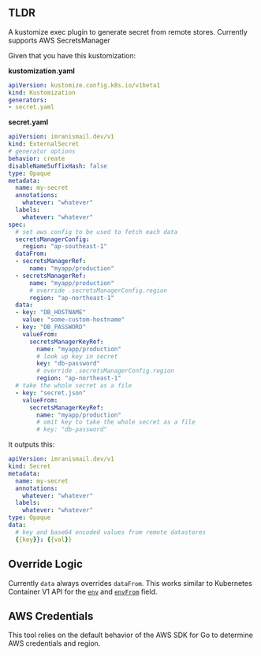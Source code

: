 ## TLDR

A kustomize exec plugin to generate secret from remote stores. Currently supports AWS SecretsManager

Given that you have this kustomization:

**kustomization.yaml**

```yaml
apiVersion: kustomize.config.k8s.io/v1beta1
kind: Kustomization
generators:
- secret.yaml
```

**secret.yaml**
```yaml
apiVersion: imranismail.dev/v1
kind: ExternalSecret
# generator options
behavior: create
disableNameSuffixHash: false
type: Opaque
metadata:
  name: my-secret
  annotations:
    whatever: "whatever"
  labels:
    whatever: "whatever"
spec:
  # set aws config to be used to fetch each data
  secretsManagerConfig:
    region: "ap-southeast-1"
  dataFrom:
  - secretsManagerRef:
      name: "myapp/production"
  - secretsManagerRef:
      name: "myapp/production"
      # override .secretsManagerConfig.region
      region: "ap-northeast-1"
  data:
  - key: "DB_HOSTNAME"
    value: "some-custom-hostname"
  - key: "DB_PASSWORD"
    valueFrom:
      secretsManagerKeyRef:
        name: "myapp/production"
        # look up key in secret
        key: "db-password"
        # override .secretsManagerConfig.region
        region: "ap-northeast-1"
  # take the whole secret as a file
  - key: "secret.json"
    valueFrom:
      secretsManagerKeyRef:
        name: "myapp/production"
        # omit key to take the whole secret as a file
        # key: "db-password"
```

It outputs this:

```yaml
apiVersion: imranismail.dev/v1
kind: Secret
metadata:
  name: my-secret
  annotations:
    whatever: "whatever"
  labels:
    whatever: "whatever"
type: Opaque
data:
  # key and base64 encoded values from remote datastores
  {{key}}: {{val}}
```

## Override Logic

Currently `data` always overrides `dataFrom`. This works similar to Kubernetes Container V1 API for the [`env`](https://kubernetes.io/docs/reference/generated/kubernetes-api/v1.16/#envvarsource-v1-core) and [`envFrom`](ps://kubernetes.io/docs/reference/generated/kubernetes-api/v1.16/#envfromsource-v1-core) field.

## AWS Credentials

This tool relies on the default behavior of the AWS SDK for Go to determine AWS credentials and region.